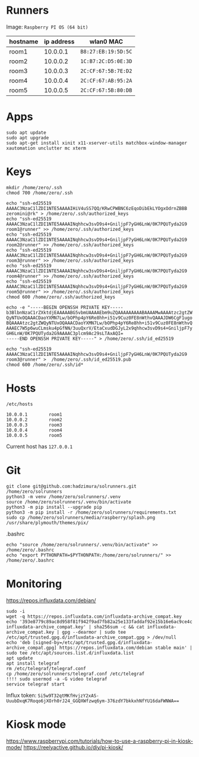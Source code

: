 # Runners

Image: `Raspberry PI OS (64 bit)`

| hostname | ip address | wlan0 MAC           |
|----------|------------|---------------------|
| room1    | 10.0.0.1   | `B8:27:EB:19:5D:5C` |
| room2    | 10.0.0.2   | `1C:B7:2C:D5:0E:3D` |
| room3    | 10.0.0.3   | `2C:CF:67:5B:7E:D2` |
| room4    | 10.0.0.4   | `2C:CF:67:AB:95:2A` |
| room5    | 10.0.0.5   | `2C:CF:67:5B:80:DB` |

# Apps

``` shell
sudo apt update
sudo apt upgrade 
sudo apt-get install xinit x11-xserver-utils matchbox-window-manager xautomation unclutter mc xterm
``` 

# Keys

``` shell
mkdir /home/zero/.ssh
chmod 700 /home/zero/.ssh

echo "ssh-ed25519 AAAAC3NzaC1lZDI1NTE5AAAAIHiV4uSS7QQ/KRwCPWBNC6zEqoDibEkLYOgxOdrnZBBB zeromini@rk" > /home/zero/.ssh/authorized_keys
echo "ssh-ed25519 AAAAC3NzaC1lZDI1NTE5AAAAINqhhcw3svD9s4+GniljpF7yGH6LnW/0K7PQUTyda2G9 room1@runner" >> /home/zero/.ssh/authorized_keys
echo "ssh-ed25519 AAAAC3NzaC1lZDI1NTE5AAAAINqhhcw3svD9s4+GniljpF7yGH6LnW/0K7PQUTyda2G9 room2@runner" >> /home/zero/.ssh/authorized_keys
echo "ssh-ed25519 AAAAC3NzaC1lZDI1NTE5AAAAINqhhcw3svD9s4+GniljpF7yGH6LnW/0K7PQUTyda2G9 room3@runner" >> /home/zero/.ssh/authorized_keys
echo "ssh-ed25519 AAAAC3NzaC1lZDI1NTE5AAAAINqhhcw3svD9s4+GniljpF7yGH6LnW/0K7PQUTyda2G9 room4@runner" >> /home/zero/.ssh/authorized_keys
echo "ssh-ed25519 AAAAC3NzaC1lZDI1NTE5AAAAINqhhcw3svD9s4+GniljpF7yGH6LnW/0K7PQUTyda2G9 room5@runner" >> /home/zero/.ssh/authorized_keys
chmod 600 /home/zero/.ssh/authorized_keys

echo -e "-----BEGIN OPENSSH PRIVATE KEY-----
b3BlbnNzaC1rZXktdjEAAAAABG5vbmUAAAAEbm9uZQAAAAAAAAABAAAAMwAAAAtzc2gtZW
QyNTUxOQAAACDaoYXMN7Lw/bOPhp4pY6Re8hh+i51v9Cuz0FE8nWthvQAAAJDW6CgF1ugo
BQAAAAtzc2gtZWQyNTUxOQAAACDaoYXMN7Lw/bOPhp4pY6Re8hh+i51v9Cuz0FE8nWthvQ
AAAEC7W5p6wuCLmsku4pGfNN/3uuQxrV/EtaCxudDGJyL2x9qhhcw3svD9s4+GniljpF7y
GH6LnW/0K7PQUTyda2G9AAAAC3plcm9Ac29sLTAxAQI=
-----END OPENSSH PRIVATE KEY-----" > /home/zero/.ssh/id_ed25519

echo "ssh-ed25519 AAAAC3NzaC1lZDI1NTE5AAAAINqhhcw3svD9s4+GniljpF7yGH6LnW/0K7PQUTyda2G9 room3@runner" >  /home/zero/.ssh/id_ed25519.pub
chmod 600 /home/zero/.ssh/id*
```

# Hosts

`/etc/hosts`

``` text
10.0.0.1        room1
10.0.0.2        room2
10.0.0.3        room3
10.0.0.4        room4
10.0.0.5        room5
```

Current host has `127.0.0.1`

# Git

``` text
git clone git@github.com:hadzimura/solrunners.git /home/zero/solrunners
python3 -m venv /home/zero/solrunners/.venv
source /home/zero/solrunners/.venv/bin/activate
python3 -m pip install --upgrade pip
python3 -m pip install -r /home/zero/solrunners/requirements.txt
sudo cp /home/zero/solrunners/media/raspberry/splash.png /usr/share/plymouth/themes/pix/
``` 

.bashrc

``` 
echo "source /home/zero/solrunners/.venv/bin/activate" >> /home/zero/.bashrc
echo "export PYTHONPATH=$PYTHONPATH:/home/zero/solrunners/" >> /home/zero/.bashrc
``` 

# Monitoring

https://repos.influxdata.com/debian/
``` 
sudo -i
wget -q https://repos.influxdata.com/influxdata-archive_compat.key
echo '393e8779c89ac8d958f81f942f9ad7fb82a25e133faddaf92e15b16e6ac9ce4c influxdata-archive_compat.key' | sha256sum -c && cat influxdata-archive_compat.key | gpg --dearmor | sudo tee /etc/apt/trusted.gpg.d/influxdata-archive_compat.gpg > /dev/null
echo 'deb [signed-by=/etc/apt/trusted.gpg.d/influxdata-archive_compat.gpg] https://repos.influxdata.com/debian stable main' | sudo tee /etc/apt/sources.list.d/influxdata.list
apt update
apt install telegraf
rm /etc/telegraf/telegraf.conf
cp /home/zero/solrunners/telegraf.conf /etc/telegraf
!!!! sudo usermod -a -G video telegraf
service telegraf start
``` 
Influx token: `Si5w9T32qtMKfHvjzY2xAS-UuubDxqK7Roqo6jXOrh0rJ24_GGQXWfzwq6ym-376zdY7bkkxhNfYU16daFWNWA==`

# Kiosk mode
https://www.raspberrypi.com/tutorials/how-to-use-a-raspberry-pi-in-kiosk-mode/
https://reelyactive.github.io/diy/pi-kiosk/  

